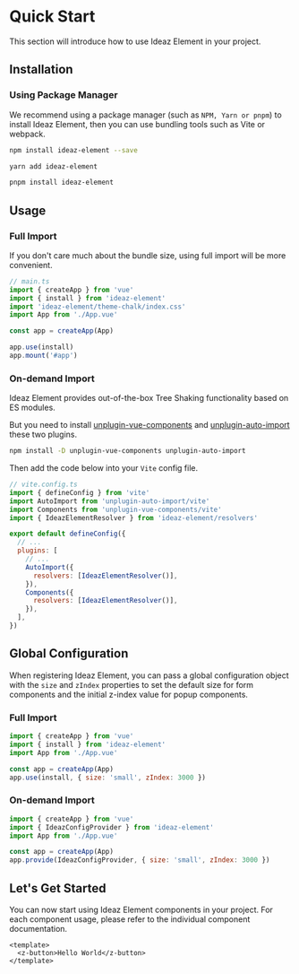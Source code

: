 # Quick Start
This section will introduce how to use Ideaz Element in your project.

## Installation

### Using Package Manager
We recommend using a package manager (such as `NPM, Yarn or pnpm`) to install Ideaz Element, then you can use bundling tools such as Vite or webpack.

``` sh
npm install ideaz-element --save
```

```sh
yarn add ideaz-element
```

```sh
pnpm install ideaz-element
```

## Usage
### Full Import
If you don't care much about the bundle size, using full import will be more convenient.

```js
// main.ts
import { createApp } from 'vue'
import { install } from 'ideaz-element'
import 'ideaz-element/theme-chalk/index.css'
import App from './App.vue'

const app = createApp(App)

app.use(install)
app.mount('#app')
```

### On-demand Import
Ideaz Element provides out-of-the-box Tree Shaking functionality based on ES modules.

But you need to install [unplugin-vue-components](https://github.com/antfu/unplugin-vue-components) and [unplugin-auto-import](https://github.com/antfu/unplugin-auto-import) these two plugins.

```sh
npm install -D unplugin-vue-components unplugin-auto-import
```

Then add the code below into your `Vite` config file.

```js
// vite.config.ts
import { defineConfig } from 'vite'
import AutoImport from 'unplugin-auto-import/vite'
import Components from 'unplugin-vue-components/vite'
import { IdeazElementResolver } from 'ideaz-element/resolvers'

export default defineConfig({
  // ...
  plugins: [
    // ...
    AutoImport({
      resolvers: [IdeazElementResolver()],
    }),
    Components({
      resolvers: [IdeazElementResolver()],
    }),
  ],
})
```

## Global Configuration

When registering Ideaz Element, you can pass a global configuration object with the `size` and `zIndex` properties to set the default size for form components and the initial z-index value for popup components.

### Full Import
```js
import { createApp } from 'vue'
import { install } from 'ideaz-element'
import App from './App.vue'

const app = createApp(App)
app.use(install, { size: 'small', zIndex: 3000 })
```

### On-demand Import
```js
import { createApp } from 'vue'
import { IdeazConfigProvider } from 'ideaz-element'
import App from './App.vue'

const app = createApp(App)
app.provide(IdeazConfigProvider, { size: 'small', zIndex: 3000 })
```

## Let's Get Started

You can now start using Ideaz Element components in your project. For each component usage, please refer to the individual component documentation.

```vue
<template>
  <z-button>Hello World</z-button>
</template>
```
